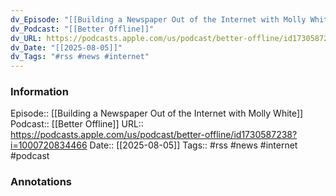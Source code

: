 ```yaml
---
dv_Episode: "[[Building a Newspaper Out of the Internet with Molly White]]"
dv_Podcast: "[[Better Offline]]"
dv_URL: https://podcasts.apple.com/us/podcast/better-offline/id1730587238?i=1000720834466
dv_Date: "[[2025-08-05]]"
dv_Tags: "#rss #news #internet"
---
```

### Information

Episode:: [[Building a Newspaper Out of the Internet with Molly White]]
Podcast:: [[Better Offline]]
URL:: https://podcasts.apple.com/us/podcast/better-offline/id1730587238?i=1000720834466
Date:: [[2025-08-05]]
Tags:: #rss #news #internet 
#podcast


### Annotations

